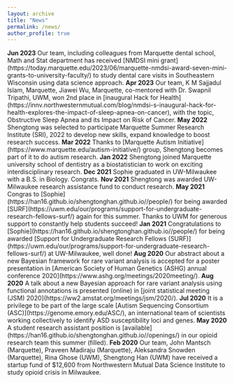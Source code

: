 ```yaml
---
layout: archive
title: "News"
permalink: /news/
author_profile: true
---
```


<span style="font-size:1.0em;">
<b>Jun 2023</b> Our team, including colleagues from Marquette dental school, Math and Stat department has received [NMDSI mini grant](https://today.marquette.edu/2023/06/marquette-nmdsi-award-seven-mini-grants-to-university-faculty/) to study dental care visits in Southeastern Wisconsin using data science approach.  </span>


<span style="font-size:1.0em;">
<b>Apr 2023</b> Our team, K M Sajjadul Islam, Marquette, Jiawei Wu, Marquette, co-mentored with Dr. Swapnil Tripathi, UWM, won 2nd place in [inaugural Hack for Health](https://innv.northwesternmutual.com/blog/nmdsi-s-inaugural-hack-for-health-explores-the-impact-of-sleep-apnea-on-cancer), with the topic, Obstructive Sleep Apnea and its Impact on Risk of Cancer.  </span>


<span style="font-size:1.0em;">
<b>May 2022</b> Shengtong was selected to participate Marquette Summer Research Institute (SRI), 2022 to develop new skills, expand knowledge to boost  research success.   </span>

<span style="font-size:1.0em;">
<b>Mar 2022</b> Thanks to [Marquette Autism Initiative](https://www.marquette.edu/autism-initiative/) group, Shengtong becomes part of it to do autism  research.   </span>

<span style="font-size:1.0em;">
<b>Jan 2022</b> Shengtong joined Marquette university school of dentistry as a biostatistician to work on exciting interdisciplinary research.   </span>

<span style="font-size:1.0em;">
<b>Dec 2021</b> Sophie graduated in UW-Milwaukee with a B.S. in Biology. Congrats.    </span> 
 


<span style="font-size:1.0em;">
<b>Nov 2021</b> Shengtong was awarded UW-Milwaukee research assistance fund to conduct research.   </span> 



<span style="font-size:1.0em;">
<b>May 2021</b> Congras to [Sophie](https://han16.github.io/shengtonghan.github.io//people/) for being awarded [SURF](https://uwm.edu/our/programs/support-for-undergraduate-research-fellows-surf/) again for this summer. Thanks to UWM for generous support to constantly help students succeed!  </span> 

<span style="font-size:1.0em;">
<b>Jan 2021</b> Congratulations to [Sophie](https://han16.github.io/shengtonghan.github.io//people/) for being awarded [Support for Undergraduate Research Fellows (SURF)](https://uwm.edu/our/programs/support-for-undergraduate-research-fellows-surf/) at UW-Milwaukee, well done!  </span> 


<span style="font-size:1.0em;">
<b>Aug 2020</b> Our abstract about a new Bayesian framework for rare variant analysis is accepted for a poster presentation in [American Society of Human Genetics (ASHG) annual conference 2020](https://www.ashg.org/meetings/2020meeting/). </span> 


<span style="font-size:1.0em;">
<b>Aug 2020</b> A talk about a new Bayesian approach for rare variant analysis using functional annotations is presented (online) in [joint statistical meeting (JSM) 2020](https://ww2.amstat.org/meetings/jsm/2020/). </span> 



<span style="font-size:1.0em;">
<b>Jul 2020</b> It is a privilege to be part of the large scale [Autism Sequencing Consortium (ASC)](https://genome.emory.edu/ASC/), an international team of scientists working collectively to identify ASD susceptibility loci and genes. </span> 


<span style="font-size:1.0em;">
<b>May 2020</b> A student research assistant position is [available](https://han16.github.io/shengtonghan.github.io//openings/) in our opioid research team this summer (filled). </span> 


<span style="font-size:1.0em;">
<b>Feb 2020</b> Our team, John Mantsch (Marquette), Praveen Madiraju (Marquette), Aleksandra Snowden (Marquette), Rina Ghose (UWM), Shengtong Han (UWM) have received a startup fund of  $12,600 from Northwestern Mutual Data Science Institute to study opioid crisis in Milwaukee. </span>
